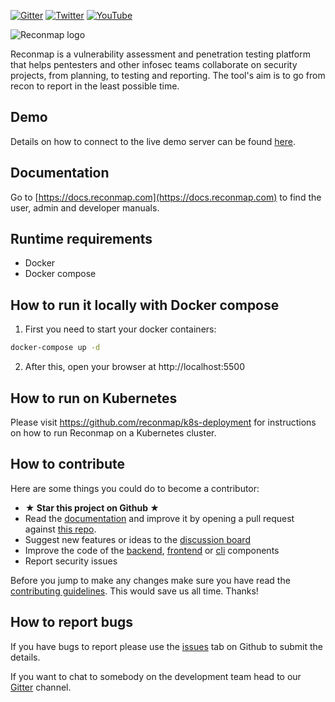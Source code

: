 [![Gitter](https://badges.gitter.im/reconmap/community.svg)](https://gitter.im/reconmap/community)
[![Twitter](https://img.shields.io/twitter/follow/reconmap?style=social&logo=twitter&style=flat)](https://twitter.com/reconmap)
[![YouTube](https://img.shields.io/static/v1?label=YouTube&message=Subscribe&color=red&style=flat&logo=youtube)](https://www.youtube.com/reconmap)

![Reconmap logo](https://pasteall.org/media/4/7/4780c30723f90cfd56ec0d056555b7e6.png)

Reconmap is a vulnerability assessment and penetration testing platform that helps pentesters and other infosec teams collaborate on security projects, from planning, to testing and reporting. The tool's aim is to go from recon to report in the least possible time.

## Demo

Details on how to connect to the live demo server can be found [here](https://reconmap.org/live-demo.html).

## Documentation

Go to [https://docs.reconmap.com](https://docs.reconmap.com) to find the user, admin and developer manuals.

## Runtime requirements

- Docker
- Docker compose

## How to run it locally with Docker compose 

1. First you need to start your docker containers:

```sh
docker-compose up -d
```

2. After this, open your browser at http://localhost:5500

## How to run on Kubernetes

Please visit https://github.com/reconmap/k8s-deployment for instructions on how to run Reconmap on a Kubernetes cluster.

## How to contribute

Here are some things you could do to become a contributor:

- **★ Star this project on Github ★**
- Read the [documentation](https://docs.reconmap.com) and improve it by opening a pull request against [this repo](https://github.com/reconmap/documentation).
- Suggest new features or ideas to the [discussion board](https://github.com/reconmap/reconmap/discussions)
- Improve the code of the [backend](https://github.com/reconmap/rest-api), [frontend](https://github.com/reconmap/web-client) or [cli](https://github.com/reconmap/cli) components
- Report security issues

Before you jump to make any changes make sure you have read the [contributing guidelines](CONTRIBUTING.md). This would save us all time. Thanks!

## How to report bugs

If you have bugs to report please use the [issues](https://github.com/reconmap/reconmap/issues) tab on Github to submit the details.

If you want to chat to somebody on the development team head to our [Gitter](https://gitter.im/reconmap/community) channel.
